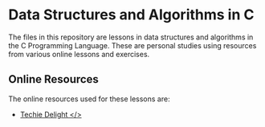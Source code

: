 # Data Structures and Algorithms in C

The files in this repository are lessons in data structures and algorithms in the C Programming Language. These are personal studies using resources from various online lessons and exercises.

## Online Resources

The online resources used for these lessons are:

- [Techie Delight </>](https://www.techiedelight.com/introduction-linked-lists/)

